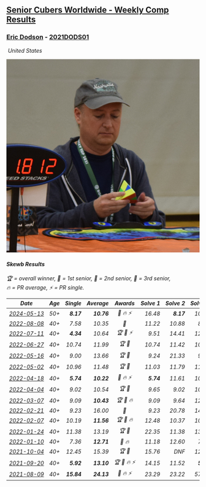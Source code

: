 <style>table {white-space: nowrap;}</style>
<link rel="stylesheet" type="text/css" href="/scw-comp/css/flags.css" />

## [Senior Cubers Worldwide - Weekly Comp Results](/scw-comp/results/)
### [Eric Dodson](README.md) - [2021DODS01](https://www.worldcubeassociation.org/persons/2021DODS01?event=skewb)

<i class="flag flag-US" />&nbsp;United States

![Eric Dodson](1639144815.png)

#### Skewb Results

<span style="white-space: nowrap;">🏆 = overall winner</span>, <span style="white-space: nowrap;">🥇 = 1st senior</span>, <span style="white-space: nowrap;">🥈 = 2nd senior</span>, <span style="white-space: nowrap;">🥉 = 3rd senior</span>, <span style="white-space: nowrap;">🔥 = PR average</span>, <span style="white-space: nowrap;">⚡ = PR single</span>.

| Date | Age | Single | Average | Awards | Solve 1 | Solve 2 | Solve 3 | Solve 4 | Solve 5 | Video |
| :--: | :--: | --: | --: | :--: | --: | --: | --: | --: | --: | :-- |
| [2024-05-13](../../results/2024-05-13/skewb.md) | 50+ | **8.17** | **10.76** | 🥈 🔥 ⚡ | 16.48 | **8.17** | 10.56 | 9.41 | 12.30 | [Desktop](https://www.facebook.com/events/964772741968025/permalink/966713415107291) / [Mobile](https://m.facebook.com/events/964772741968025?view=permalink&id=966713415107291) |
| [2022-08-08](../../results/2022-08-08/skewb.md) | 40+ | 7.58 | 10.35 | 🥈 | 11.22 | 10.88 | 8.95 | 7.58 | 15.73 | [Desktop](https://www.facebook.com/events/1202320373645710/permalink/1211222746088806) / [Mobile](https://m.facebook.com/events/1202320373645710?view=permalink&id=1211222746088806) |
| [2022-07-11](../../results/2022-07-11/skewb.md) | 40+ | **4.34** | 10.64 | 🏆 🥇 ⚡ | 9.51 | 14.41 | 12.65 | 9.77 | **4.34** | [Desktop](https://www.facebook.com/events/1077792383124606/permalink/1082407352663109) / [Mobile](https://m.facebook.com/events/1077792383124606?view=permalink&id=1082407352663109) |
| [2022-06-27](../../results/2022-06-27/skewb.md) | 40+ | 10.74 | 11.99 | 🏆 🥇 | 10.74 | 11.42 | 10.93 | 14.74 | 13.63 | [Desktop](https://www.facebook.com/events/3239186643032731/permalink/3250314118586650) / [Mobile](https://m.facebook.com/events/3239186643032731?view=permalink&id=3250314118586650) |
| [2022-05-16](../../results/2022-05-16/skewb.md) | 40+ | 9.00 | 13.66 | 🏆 🥇 | 9.24 | 21.33 | 9.00 | 15.68 | 16.07 | [Desktop](https://www.facebook.com/events/1452905775152133/permalink/1462956007480443) / [Mobile](https://m.facebook.com/events/1452905775152133?view=permalink&id=1462956007480443) |
| [2022-05-02](../../results/2022-05-02/skewb.md) | 40+ | 10.96 | 11.48 | 🏆 🥇 | 11.03 | 11.79 | 11.81 | 11.61 | 10.96 | [Desktop](https://www.facebook.com/events/3199116787026413/permalink/3209754259295999) / [Mobile](https://m.facebook.com/events/3199116787026413?view=permalink&id=3209754259295999) |
| [2022-04-18](../../results/2022-04-18/skewb.md) | 40+ | **5.74** | **10.22** | 🥇 🔥 ⚡ | **5.74** | 11.61 | 10.44 | 8.80 | 11.41 | [Desktop](https://www.facebook.com/events/566110581332467/permalink/574335010510024) / [Mobile](https://m.facebook.com/events/566110581332467?view=permalink&id=574335010510024) |
| [2022-04-04](../../results/2022-04-04/skewb.md) | 40+ | 9.02 | 10.54 | 🏆 🥇 | 9.65 | 9.02 | 10.87 | 14.42 | 11.10 | [Desktop](https://www.facebook.com/events/1171138513621623/permalink/1179781856090622) / [Mobile](https://m.facebook.com/events/1171138513621623?view=permalink&id=1179781856090622) |
| [2022-03-07](../../results/2022-03-07/skewb.md) | 40+ | 9.09 | **10.43** | 🏆 🥇 🔥 | 9.09 | 9.64 | 12.21 | 16.40 | 9.44 | [Desktop](https://www.facebook.com/events/492851219083428/permalink/501708561531027) / [Mobile](https://m.facebook.com/events/492851219083428?view=permalink&id=501708561531027) |
| [2022-02-21](../../results/2022-02-21/skewb.md) | 40+ | 9.23 | 16.00 | 🥈 | 9.23 | 20.78 | 14.30 | 13.53 | 20.16 | [Desktop](https://www.facebook.com/events/283377510532834/permalink/291856813018237) / [Mobile](https://m.facebook.com/events/283377510532834?view=permalink&id=291856813018237) |
| [2022-02-07](../../results/2022-02-07/skewb.md) | 40+ | 10.19 | **11.56** | 🏆 🥇 🔥 | 12.48 | 10.37 | 10.19 | 11.84 | 12.62 | [Desktop](https://www.facebook.com/events/245500131085725/permalink/254512366851168) / [Mobile](https://m.facebook.com/events/245500131085725?view=permalink&id=254512366851168) |
| [2022-01-24](../../results/2022-01-24/skewb.md) | 40+ | 11.38 | 13.19 | 🏆 🥇 | 22.35 | 11.38 | 13.00 | 14.12 | 12.45 | [Desktop](https://www.facebook.com/events/317247483509647/permalink/324954922738903) / [Mobile](https://m.facebook.com/events/317247483509647?view=permalink&id=324954922738903) |
| [2022-01-10](../../results/2022-01-10/skewb.md) | 40+ | 7.36 | **12.71** | 🥇 🔥 | 11.18 | 12.60 | 7.36 | 21.14 | 14.34 | [Desktop](https://www.facebook.com/events/1071902263370982/permalink/1080504515844090) / [Mobile](https://m.facebook.com/events/1071902263370982?view=permalink&id=1080504515844090) |
| [2021-10-04](../../results/2021-10-04/skewb.md) | 40+ | 12.45 | 15.39 | 🏆 🥇 | 15.76 | DNF | 12.45 | 16.26 | 14.14 | [Desktop](https://www.facebook.com/events/1205858816603137/permalink/1215315748990777) / [Mobile](https://m.facebook.com/events/1205858816603137?view=permalink&id=1215315748990777) |
| [2021-09-20](../../results/2021-09-20/skewb.md) | 40+ | **5.92** | **13.10** | 🏆 🥇 🔥 ⚡ | 14.15 | 11.52 | **5.92** | 16.26 | 13.63 | [Desktop](https://www.facebook.com/events/374286267681717/permalink/379802660463411) / [Mobile](https://m.facebook.com/events/374286267681717?view=permalink&id=379802660463411) |
| [2021-08-09](../../results/2021-08-09/skewb.md) | 40+ | **15.84** | **24.13** | 🥉 🔥 ⚡ | 23.29 | 23.22 | 57.31 | 25.87 | **15.84** | [Desktop](https://www.facebook.com/events/342027504219422/permalink/346439340444905) / [Mobile](https://m.facebook.com/events/342027504219422?view=permalink&id=346439340444905) |


<!-- Global site tag (gtag.js) - Google Analytics -->
<script async src="https://www.googletagmanager.com/gtag/js?id=UA-86348435-3"></script>
<script>window.dataLayer = window.dataLayer || []; function gtag() {dataLayer.push(arguments);} gtag('js', new Date()); gtag('config', 'UA-86348435-3');</script>
